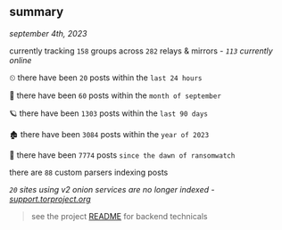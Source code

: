 
## summary
_september 4th, 2023_

currently tracking `158` groups across `282` relays & mirrors - _`113` currently online_

⏲ there have been `20` posts within the `last 24 hours`

🦈 there have been `60` posts within the `month of september`

🪐 there have been `1303` posts within the `last 90 days`

🏚 there have been `3084` posts within the `year of 2023`

🦕 there have been `7774` posts `since the dawn of ransomwatch`

there are `88` custom parsers indexing posts

_`20` sites using v2 onion services are no longer indexed - [support.torproject.org](https://support.torproject.org/onionservices/v2-deprecation/)_

> see the project [README](https://github.com/joshhighet/ransomwatch#ransomwatch--) for backend technicals
